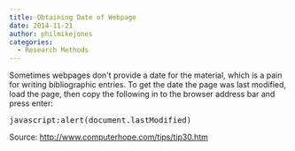 ```yaml
---
title: Obtaining Date of Webpage
date: 2014-11-21
author: philmikejones
categories:
  - Research Methods
---
```


Sometimes webpages don't provide a date for the material, which is a pain for writing bibliographic entries. To get the date the page was last modified, load the page, then copy the following in to the browser address bar and press enter:

<pre>javascript:alert(document.lastModified)</pre>

Source: http://www.computerhope.com/tips/tip30.htm